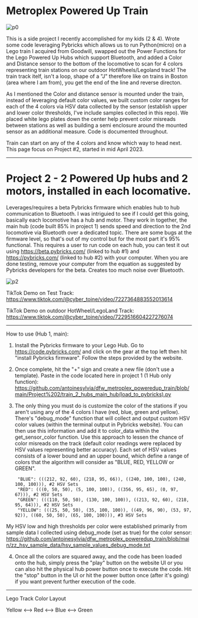 # Metroplex Powered Up Train

![p0](https://github.com/antoinesylvia/dfw_metroplex_poweredup_train/blob/8380397289f0077545aec01b9a945f6d8fc9f5ff/zz_train_demo/outdoor_test.gif)

This is a side project I recently accomplished for my kids (2 & 4). Wrote some code leveraging Pybricks which allows us to run Python(micro) on a Lego train I acquired from Goodwill, swapped out the Power Functions for the Lego Powered Up Hubs which support Bluetooth, and added a Color and Distance sensor to the bottom of the locomotive to scan for 4 colors representing train stations on our outdoor HotWheels/Legoland track! The train track itelf, isn't a loop, shape of a "J" therefore like on trains in Boston (area where I am from), you get the end of the line and reverse directon.

As I mentioned the Color and distance sensor is mounted under the train, instead of leveraging default color values, we built custom color ranges for each of the 4 colors via HSV data collected by the sensor (establish upper and lower color thresholds, I've include samples collected in this repo). We placed white lego plates down the center help prevent color misreads between stations as well as building a semi enclosure around the mounted sensor as an additional measure. Code is documented throughout. 

Train can start on any of the 4 colors and know which way to head next. This page focus on Project #2, started in mid April 2023. 

-----------
# Project 2 - 2 Powered Up hubs and 2 motors, installed in each locomative.

Leverages/requires a beta Pybricks firmware which enables hub to hub communication to Bluetooth. I was intriguied to see if I could get this going, basically each locomotive has a hub and motor. They work in together, the main hub (code built 85% in project 1) sends speed and direction to the 2nd locomotive via Bluetooth over a dedicated topic. There are some bugs at the firmware level, so that's out of my control but for the most part it's 95% functional. This requires a user to run code on each hub, you can test it out using https://beta.pybricks.com/ (linked to hub #1) and https://pybricks.com/ (linked to hub #2) with your computer. When you are done testing, remove your computer from the equation as suggested by Pybricks developers for the beta. Creates too much noise over Bluetooth.

![p2](https://github.com/antoinesylvia/dfw_metroplex_poweredup_train/blob/8380397289f0077545aec01b9a945f6d8fc9f5ff/zz_train_demo/project2.gif)

TikTok Demo on Test Track: https://www.tiktok.com/@cyber_toine/video/7227364883552013614

TikTok Demo on outdoor HotWheel/LegoLand Track: https://www.tiktok.com/@cyber_toine/video/7229516604227276074

-----------
How to use (Hub 1, main):

1. Install the Pybricks firmware to your Lego Hub. Go to https://code.pybricks.com/ and click on the gear at the top left then hit "install Pybricks firmware". Follow the steps provided by the website.
2. Once complete, hit the "+" sign and create a new file (don't use a template). Paste in the code located here in project 1 (1 Hub only function): https://github.com/antoinesylvia/dfw_metroplex_poweredup_train/blob/main/Project%202/train_2_hubs_main_hub(load_to_pybricks).py
3. The only thing you must do is customize the color of the stations if you aren't using any of the 4 colors I have (red, blue, green and yellow). There's "debug_mode" function that will collect and output custom HSV color values (within the terminal output in Pybricks website). You can then use this information and add it to color_data within the get_sensor_color function. Use this approach to lessen the chance of color misreads on the track (default color readings were replaced by HSV values representing better accuracy).  Each set of HSV values consists of a lower bound and an upper bound, which define a range of colors that the algorithm will consider as "BLUE, RED, YELLOW or GREEN". 

        "BLUE": (((212, 92, 60), (218, 95, 66)), ((240, 100, 100), (240, 100, 100))), #2 HSV Sets
        "RED": (((0, 50, 50), (5, 100, 100)), ((356, 95, 65), (0, 97, 67))), #2 HSV Sets
        "GREEN": (((110, 50, 50), (130, 100, 100)), ((213, 92, 60), (218, 95, 64))), #2 HSV Sets
        "YELLOW": (((25, 50, 50), (35, 100, 100)), ((49, 96, 90), (53, 97, 92)), ((60, 50, 50), (65, 100, 100))), #3 HSV Sets
    
My HSV low and high thresholds per color were established primarily from sample data I collected using debug_mode (set as true) for the color sensor: https://github.com/antoinesylvia/dfw_metroplex_poweredup_train/blob/main/zz_hsv_sample_data/hsv_sample_values_debug_mode.txt

4. Once all the colors are squared away, and the code has been loaded onto the hub, simply press the "play" button on the website UI or you can also hit the physical hub power button once to execute the code. Hit the "stop" button in the UI or hit the power button once (after it's going) if you want prevent further execution of the code.
--------------
Lego Track Color Layout 

Yellow <--> Red <--> Blue <--> Green
